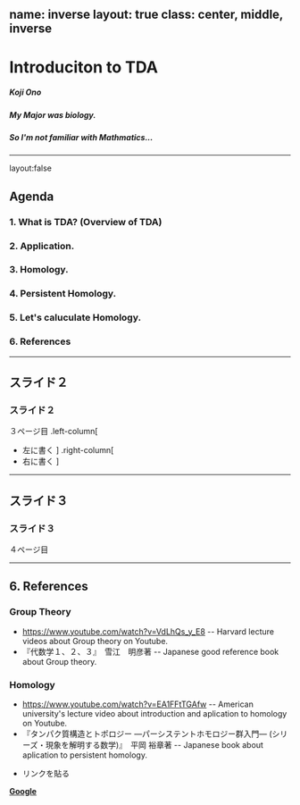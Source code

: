 name: inverse
layout: true
class: center, middle, inverse
---
# Introduciton to TDA
##### Koji Ono
##### My Major was biology.
##### So I'm not familiar with Mathmatics...
---
layout:false
## Agenda
### 1. What is TDA? (Overview of TDA)
### 2. Application.
### 3. Homology.
### 4. Persistent Homology.
### 5. Let's caluculate Homology.
### 6. References

---
## スライド２
### スライド２
３ページ目
.left-column[
* 左に書く
]
.right-column[
* 右に書く
]

---
## スライド３
### スライド３
４ページ目


---
## 6. References
### Group Theory
- https://www.youtube.com/watch?v=VdLhQs_y_E8
-- Harvard lecture videos  about Group theory on Youtube.
- 『代数学１、２、３』　雪江　明彦著
-- Japanese good reference book about Group theory.
### Homology
- https://www.youtube.com/watch?v=EA1FFtTGAfw
-- American university's lecture video about introduction and aplication to homology on Youtube.
- 『タンパク質構造とトポロジー ―パーシステントホモロジー群入門― (シリーズ・現象を解明する数学)』　平岡 裕章著
-- Japanese book about aplication to persistent homology.


* リンクを貼る

__[Google](https://www.google.co.jp/)__